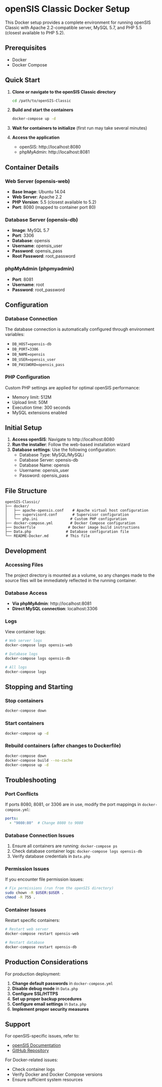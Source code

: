 # openSIS Classic Docker Setup

This Docker setup provides a complete environment for running openSIS Classic with Apache 2.2-compatible server, MySQL 5.7, and PHP 5.5 (closest available to PHP 5.2).

## Prerequisites

- Docker
- Docker Compose

## Quick Start

1. **Clone or navigate to the openSIS Classic directory**
   ```bash
   cd /path/to/openSIS-Classic
   ```

2. **Build and start the containers**
   ```bash
   docker-compose up -d
   ```

3. **Wait for containers to initialize** (first run may take several minutes)

4. **Access the application**
   - openSIS: http://localhost:8080
   - phpMyAdmin: http://localhost:8081

## Container Details

### Web Server (opensis-web)
- **Base Image**: Ubuntu 14.04
- **Web Server**: Apache 2.2
- **PHP Version**: 5.5 (closest available to 5.2)
- **Port**: 8080 (mapped to container port 80)

### Database Server (opensis-db)
- **Image**: MySQL 5.7
- **Port**: 3306
- **Database**: opensis
- **Username**: opensis_user
- **Password**: opensis_pass
- **Root Password**: root_password

### phpMyAdmin (phpmyadmin)
- **Port**: 8081
- **Username**: root
- **Password**: root_password

## Configuration

### Database Connection
The database connection is automatically configured through environment variables:
- `DB_HOST=opensis-db`
- `DB_PORT=3306`
- `DB_NAME=opensis`
- `DB_USER=opensis_user`
- `DB_PASSWORD=opensis_pass`

### PHP Configuration
Custom PHP settings are applied for optimal openSIS performance:
- Memory limit: 512M
- Upload limit: 50M
- Execution time: 300 seconds
- MySQL extensions enabled

## Initial Setup

1. **Access openSIS**: Navigate to http://localhost:8080
2. **Run the installer**: Follow the web-based installation wizard
3. **Database settings**: Use the following configuration:
   - Database Type: MySQL/MySQLi
   - Database Server: opensis-db
   - Database Name: opensis
   - Username: opensis_user
   - Password: opensis_pass

## File Structure

```
openSIS-Classic/
├── docker/
│   ├── apache-opensis.conf    # Apache virtual host configuration
│   ├── supervisord.conf       # Supervisor configuration
│   └── php.ini               # Custom PHP configuration
├── docker-compose.yml        # Docker Compose configuration
├── Dockerfile               # Docker image build instructions
├── Data.php                # Database configuration file
└── README-Docker.md        # This file
```

## Development

### Accessing Files
The project directory is mounted as a volume, so any changes made to the source files will be immediately reflected in the running container.

### Database Access
- **Via phpMyAdmin**: http://localhost:8081
- **Direct MySQL connection**: localhost:3306

### Logs
View container logs:
```bash
# Web server logs
docker-compose logs opensis-web

# Database logs
docker-compose logs opensis-db

# All logs
docker-compose logs
```

## Stopping and Starting

### Stop containers
```bash
docker-compose down
```

### Start containers
```bash
docker-compose up -d
```

### Rebuild containers (after changes to Dockerfile)
```bash
docker-compose down
docker-compose build --no-cache
docker-compose up -d
```

## Troubleshooting

### Port Conflicts
If ports 8080, 8081, or 3306 are in use, modify the port mappings in `docker-compose.yml`:
```yaml
ports:
  - "9080:80"  # Change 8080 to 9080
```

### Database Connection Issues
1. Ensure all containers are running: `docker-compose ps`
2. Check database container logs: `docker-compose logs opensis-db`
3. Verify database credentials in `Data.php`

### Permission Issues
If you encounter file permission issues:
```bash
# Fix permissions (run from the openSIS directory)
sudo chown -R $USER:$USER .
chmod -R 755 .
```

### Container Issues
Restart specific containers:
```bash
# Restart web server
docker-compose restart opensis-web

# Restart database
docker-compose restart opensis-db
```

## Production Considerations

For production deployment:

1. **Change default passwords** in `docker-compose.yml`
2. **Disable debug mode** in `Data.php`
3. **Configure SSL/HTTPS**
4. **Set up proper backup procedures**
5. **Configure email settings** in `Data.php`
6. **Implement proper security measures**

## Support

For openSIS-specific issues, refer to:
- [openSIS Documentation](https://www.os4ed.com/)
- [GitHub Repository](https://github.com/OS4ED/openSIS-Classic)

For Docker-related issues:
- Check container logs
- Verify Docker and Docker Compose versions
- Ensure sufficient system resources
